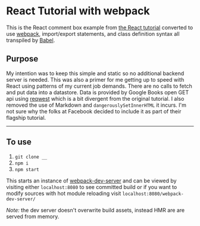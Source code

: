 # React Tutorial with webpack
This is the React comment box example from [the React tutorial](http://facebook.github.io/react/docs/tutorial.html) converted to use [webpack](https://webpack.github.io/), import/export statements, and class definition syntax all transpiled by [Babel](http://babeljs.io/).

## Purpose
My intention was to keep this simple and static so no additional backend server is needed. This was also a primer for me getting up to speed with React using patterns of my current job demands. There are no calls to fetch and put data into a datastore. Data is provided by Google Books open GET api using [reqwest](https://github.com/ded/reqwest) which is a bit divergent from the original tutorial. I also removed the use of Markdown and `dangerouslySetInnerHTML` it incurs. I'm not sure why the folks at Facebook decided to include it as part of their flagship tutorial.

***

## To use
1. `git clone __ `
2. `npm i`
3. `npm start`

This starts an instance of [webpack-dev-server](http://webpack.github.io/docs/webpack-dev-server.html) and can be viewed by visiting either `localhost:8080` to see committed build or if you want to modify sources with hot module reloading visit `localhost:8080/webpack-dev-server/`

*Note:* the dev server doesn't overwrite build assets, instead HMR are are served from memory.
